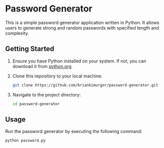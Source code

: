 # Password Generator

This is a simple password generator application written in Python. It allows users to generate strong and random passwords
with specified length and complexity.

## Getting Started

1. Ensure you have Python installed on your system. If not, you can download it from [python.org](https://www.python.org/).

2. Clone this repository to your local machine:

    ```bash
    git clone https://github.com/briankimurgor/password-generator.git
    ```

3. Navigate to the project directory:

    ```bash
    cd password-generator
    ```

## Usage

Run the password generator by executing the following command:

```bash
python password.py
